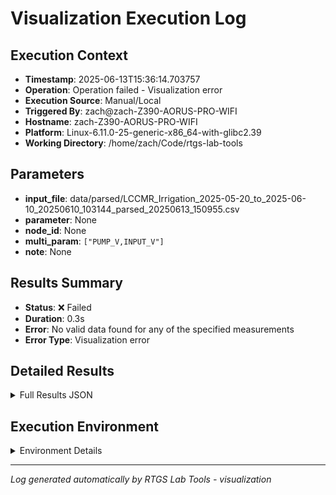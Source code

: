 # Visualization Execution Log

## Execution Context
- **Timestamp**: 2025-06-13T15:36:14.703757
- **Operation**: Operation failed - Visualization error
- **Execution Source**: Manual/Local
- **Triggered By**: zach@zach-Z390-AORUS-PRO-WIFI
- **Hostname**: zach-Z390-AORUS-PRO-WIFI
- **Platform**: Linux-6.11.0-25-generic-x86_64-with-glibc2.39
- **Working Directory**: /home/zach/Code/rtgs-lab-tools

## Parameters
- **input_file**: data/parsed/LCCMR_Irrigation_2025-05-20_to_2025-06-10_20250610_103144_parsed_20250613_150955.csv
- **parameter**: None
- **node_id**: None
- **multi_param**: `["PUMP_V,INPUT_V"]`
- **note**: None

## Results Summary
- **Status**: ❌ Failed
- **Duration**: 0.3s
- **Error**: No valid data found for any of the specified measurements
- **Error Type**: Visualization error

## Detailed Results
<details>
<summary>Full Results JSON</summary>

```json
{
  "success": false,
  "error": "No valid data found for any of the specified measurements",
  "error_type": "Visualization error",
  "start_time": "2025-06-13T15:36:14.431594",
  "end_time": "2025-06-13T15:36:14.703752"
}
```
</details>

## Execution Environment
<details>
<summary>Environment Details</summary>

```json
{
  "timestamp": "2025-06-13T15:36:14.703757",
  "user": "zach",
  "hostname": "zach-Z390-AORUS-PRO-WIFI",
  "platform": "Linux-6.11.0-25-generic-x86_64-with-glibc2.39",
  "python_version": "3.12.3",
  "working_directory": "/home/zach/Code/rtgs-lab-tools",
  "script_path": "/home/zach/Code/rtgs-lab-tools/src/rtgs_lab_tools/visualization/cli.py",
  "tool_name": "visualization",
  "environment_variables": {
    "CI": "false",
    "GITHUB_ACTIONS": "false",
    "GITHUB_ACTOR": null,
    "GITHUB_WORKFLOW": null,
    "GITHUB_RUN_ID": null,
    "MCP_SESSION": "false",
    "MCP_USER": null
  },
  "execution_source": "Manual/Local",
  "triggered_by": "zach@zach-Z390-AORUS-PRO-WIFI"
}
```
</details>

---
*Log generated automatically by RTGS Lab Tools - visualization*
